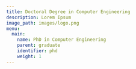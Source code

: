 ```yaml
---
title: Doctoral Degree in Computer Engineering
description: Lorem Ipsum
image_path: images/logo.png
menu:
  main:
    name: PhD in Computer Engineering
    parent: graduate
    identifier: phd
    weight: 1
---
```

